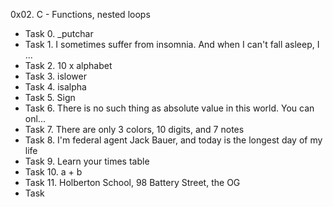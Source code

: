 0x02. C - Functions, nested loops
- Task 0. _putchar
- Task 1. I sometimes suffer from insomnia. And when I can't fall asleep, I ...
- Task 2. 10 x alphabet
- Task 3. islower
- Task 4. isalpha
- Task 5. Sign
- Task 6. There is no such thing as absolute value in this world. You can onl...
- Task 7. There are only 3 colors, 10 digits, and 7 notes
- Task 8. I'm federal agent Jack Bauer, and today is the longest day of my life
- Task 9. Learn your times table
- Task 10. a + b
- Task 11. Holberton School, 98 Battery Street, the OG
- Task 